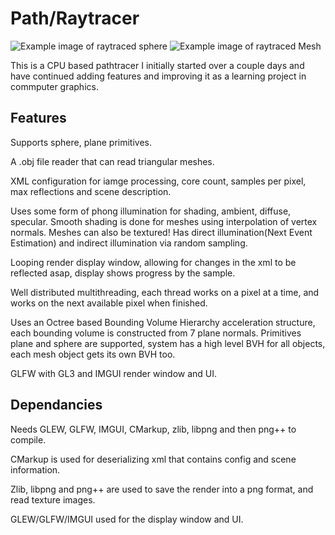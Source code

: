 # Path/Raytracer


![Example image of raytraced sphere](https://github.com/OkeWoke/Raytracer/blob/master/example_pathtrace2.png)
![Example image of raytraced Mesh](https://github.com/OkeWoke/Raytracer/blob/master/example_pathtrace3.jpg)

This is a CPU based pathtracer I initially started over a couple days and have continued adding features and improving it as a learning project in commputer graphics.


## Features

Supports sphere, plane primitives.

A .obj file reader that can read triangular meshes.

XML configuration for iamge processing, core count, samples per pixel, max reflections and scene description.

Uses some form of phong illumination for shading, ambient, diffuse, specular.
Smooth shading is done for meshes using interpolation of vertex normals.
Meshes can also be textured!
Has direct illumination(Next Event Estimation) and indirect illumination via random sampling.

Looping render display window, allowing for changes in the xml to be reflected asap, display shows progress by the sample.

Well distributed multithreading, each thread works on a pixel at a time, and works on the next available pixel when finished.

Uses an Octree based Bounding Volume Hierarchy acceleration structure, each bounding volume is constructed from 7 plane normals.
Primitives plane and sphere are supported, system has a high level BVH for all objects, each mesh object gets its own BVH too.

GLFW with GL3 and IMGUI render window and UI.

## Dependancies
Needs GLEW, GLFW, IMGUI, CMarkup, zlib, libpng and then png++ to compile.

CMarkup is used for deserializing xml that contains config and scene information.

Zlib, libpng and png++ are used to save the render into a png format, and read texture images.

GLEW/GLFW/IMGUI used for the display window and UI.